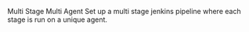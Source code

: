 Multi Stage Multi Agent
Set up a multi stage jenkins pipeline where each stage is run on a unique agent.
